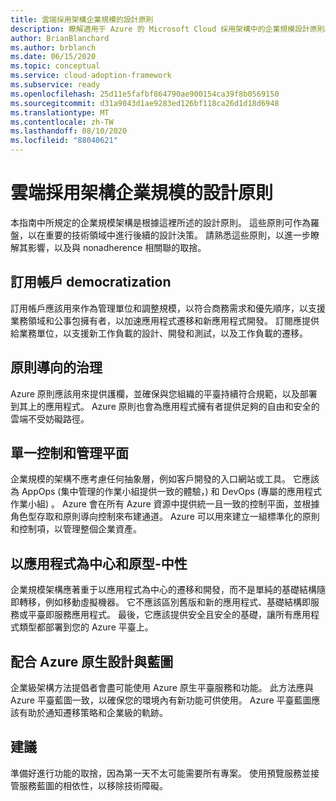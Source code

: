 ```yaml
---
title: 雲端採用架構企業規模的設計原則
description: 瞭解適用于 Azure 的 Microsoft Cloud 採用架構中的企業規模設計原則。
author: BrianBlanchard
ms.author: brblanch
ms.date: 06/15/2020
ms.topic: conceptual
ms.service: cloud-adoption-framework
ms.subservice: ready
ms.openlocfilehash: 25d11e5fafbf864790ae900154ca39f8b0569150
ms.sourcegitcommit: d31a9043d1ae9283ed126bf118ca26d1d18d6948
ms.translationtype: MT
ms.contentlocale: zh-TW
ms.lasthandoff: 08/10/2020
ms.locfileid: "88040621"
---
```

# <a name="cloud-adoption-framework-enterprise-scale-design-principles"></a>雲端採用架構企業規模的設計原則

本指南中所規定的企業規模架構是根據這裡所述的設計原則。 這些原則可作為羅盤，以在重要的技術領域中進行後續的設計決策。 請熟悉這些原則，以進一步瞭解其影響，以及與 nonadherence 相關聯的取捨。

## <a name="subscription-democratization"></a>訂用帳戶 democratization

訂用帳戶應該用來作為管理單位和調整規模，以符合商務需求和優先順序，以支援業務領域和公事包擁有者，以加速應用程式遷移和新應用程式開發。 訂閱應提供給業務單位，以支援新工作負載的設計、開發和測試，以及工作負載的遷移。

## <a name="policy-driven-governance"></a>原則導向的治理

Azure 原則應該用來提供護欄，並確保與您組織的平臺持續符合規範，以及部署到其上的應用程式。 Azure 原則也會為應用程式擁有者提供足夠的自由和安全的雲端不受妨礙路徑。

## <a name="single-control-and-management-plane"></a>單一控制和管理平面

<!-- cSpell:ignore AppOps -->

企業規模的架構不應考慮任何抽象層，例如客戶開發的入口網站或工具。 它應該為 AppOps (集中管理的作業小組提供一致的體驗，) 和 DevOps (專屬的應用程式作業小組) 。 Azure 會在所有 Azure 資源中提供統一且一致的控制平面，並根據角色型存取和原則導向控制來布建通道。 Azure 可以用來建立一組標準化的原則和控制項，以管理整個企業資產。

## <a name="application-centric-and-archetype-neutral"></a>以應用程式為中心和原型-中性

企業規模架構應著重于以應用程式為中心的遷移和開發，而不是單純的基礎結構隨即轉移，例如移動虛擬機器。 它不應該區別舊版和新的應用程式、基礎結構即服務或平臺即服務應用程式。 最後，它應該提供安全且安全的基礎，讓所有應用程式類型都部署到您的 Azure 平臺上。

## <a name="align-azure-native-design-and-roadmaps"></a>配合 Azure 原生設計與藍圖

企業級架構方法提倡者會盡可能使用 Azure 原生平臺服務和功能。 此方法應與 Azure 平臺藍圖一致，以確保您的環境內有新功能可供使用。 Azure 平臺藍圖應該有助於通知遷移策略和企業級的軌跡。

## <a name="recommendations"></a>建議

準備好進行功能的取捨，因為第一天不太可能需要所有專案。 使用預覽服務並接管服務藍圖的相依性，以移除技術障礙。
